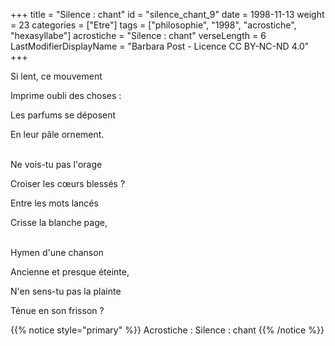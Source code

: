 +++
title = "Silence : chant"
id = "silence_chant_9"
date = 1998-11-13
weight = 23
categories = ["Etre"]
tags = ["philosophie", "1998", "acrostiche", "hexasyllabe"]
acrostiche = "Silence : chant"
verseLength = 6
LastModifierDisplayName = "Barbara Post - Licence CC BY-NC-ND 4.0"
+++

Si lent, ce mouvement

Imprime oubli des choses :

Les parfums se déposent

En leur pâle ornement.

 \
Ne vois-tu pas l'orage

Croiser les cœurs blessés ?

Entre les mots lancés

Crisse la blanche page,

 \
Hymen d'une chanson

Ancienne et presque éteinte,

N'en sens-tu pas la plainte

Ténue en son frisson ?

{{% notice style="primary" %}}
Acrostiche : Silence : chant
{{% /notice %}}

